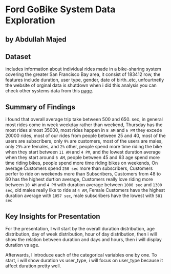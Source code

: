 # Ford GoBike System Data Exploration
## by Abdullah Majed


## Dataset

includes information about individual rides made in a bike-sharing system covering the greater San Francisco Bay area, it consist of 183412 row, the features include duration, user type, gender, date of birth..etc, unfourtnetly the website of orginal data is shutdown when i did this analysis you can check other systems data from this [page](https://github.com/BetaNYC/Bike-Share-Data-Best-Practices/wiki/Bike-Share-Data-Systems).



## Summary of Findings

i found that overall average trip take between 500 and 650. sec, in general most rides come in week weekday rather than weekend, Thursday has the most rides almost 35000, most rides happen in `8 AM` and `6 PM` they excede 20000 rides, most of our rides from people between 25 and 40, most of the users are subscribers, only `9%` are customers, most of the users are males, only `23%` are females, and `2%` other,  people spend more time riding the bike when they start between `11 AM` and `4 PM`, and the lowest duration average when they start around `6 AM`, people between 45 and 63 age spend more time riding bikes, people spend more time riding bikes on weekends, On average Customers spend `250 sec` more than subscribers, Customers perfer to ride on weekends more than Subscribers, Customers from 48 to 60 has the highest durtion average, Customers really love riding more between `10 AM` and `4 PM` with duration average between `1000 sec` and `1300 sec`, old males really like to ride at `4 AM`, Female Customers have the highest duration average with `1057 sec`, male subscribers have the lowest with `581 sec`



## Key Insights for Presentation

For the presentation, I will start by the overall duration distribution, age distribution, day of week distribution, hour of day distribution, then i will show the relation between duration and days and hours, then i will display duration vs age.

Afterwards, I introduce each of the categorical variables one by one. To start,
i will show duration vs user_type, i will focus on user_type because it affect duration pretty well.

